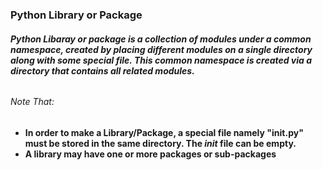 ### **Python Library or Package**
###### **Python Libaray or package is a collection of modules under a common namespace, created by placing different modules on a single directory along with some special file. This common namespace is created via a directory that contains all related modules.**
###### Note That:
* **In order to make a Library/Package, a special file namely "__init__.py" must be stored in the same directory. The *__init__* file can be empty.**
* **A library may have one or more packages or sub-packages**
